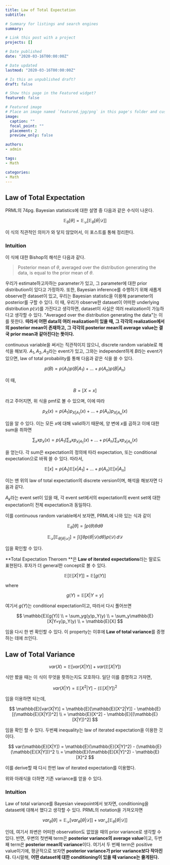 ```yaml
---
title: Law of Total Expectation
subtitle: 

# Summary for listings and search engines
summary: 

# Link this post with a project
projects: []

# Date published
date: "2020-03-16T00:00:00Z"

# Date updated
lastmod: "2020-03-16T00:00:00Z"

# Is this an unpublished draft?
draft: false

# Show this page in the Featured widget?
featured: false

# Featured image
# Place an image named `featured.jpg/png` in this page's folder and customize its options here.
image:
  caption: ""
  focal_point: ""
  placement: 2
  preview_only: false

authors:
- admin

tags:
- Math

categories:
- Math
---
```


## Law of Total Expectation

PRML의 74pg. Bayesian statistics에 대한 설명 중 다음과 같은 수식이 나온다.

$$
\mathbb{E}_{\theta}[\theta] = \mathbb{E}_{\mathcal{D}}[\mathbb{E}_{\theta}[\theta|\mathcal{D}]]
$$

이 식의 직관적인 의미가 와 닿지 않았어서, 이 포스트를 통해 정리한다.


### Intuition

이 식에 대한 Bishop의 해석은 다음과 같다.

> Posterior mean of $\theta$, averaged over the distribution generating the data, is equal to the prior mean of $\theta$.

우리가 estimate하고자하는 parameter가 있고, 그 parameter에 대한 prior distribution이 있다고 가정하자. 또한, Bayesian inference를 수행하기 위해 새롭게 observe한 dataset이 있고, 우리는 Bayesian statistic을 이용해 parameter의 posterior를 구할 수 있다. 이 때, 우리가 observe한 dataset이 어떠한 underlying distribution $p(\mathcal{D})$를 가진다고 생각하면, dataset이 사실은 여러 realization이 가능하다고 생각할 수 있다. "Averaged over the distribution generating the data"는 이를 뜻한다. **따라서 어떤 data의 여러 realization이 있을 때, 그 각각의 realization에서의 posterior mean이 존재하고, 그 각각의 posterior mean의 average value는 결국 prior mean과 같아진다는 뜻이다.**



continuous variable을 써서는 직관적이지 않으니, discrete random variable로 해석을 해보자. $A_1, A_2, A_3$라는 event가 있고, 그와는 independent하게 $B$라는 event가 있으면, law of total probability를 통해 다음과 같은 식을 쓸 수 있다.

$$
p(B) = p(A_1)p(B|A_1) + \dots + p(A_n)p(B|A_n)
$$

이 때,

$$
B = [X = x]
$$

라고 주어지면, 위 식을 pmf로 볼 수 있으며, 이에 따라

$$
p_X(x) = p(A_1)p_{X|A_1}(x) + \dots + p(A_n)p_{X|A_n}(x)
$$

임을 알 수 있다. 이는 모든 $x$에 대해 valid하기 때문에, 양 변에 $x$를 곱하고 이에 대한 sum을 취하면

$$
\sum_{x}xp_x(x) = p(A_1)\sum_{x}xp_{x|A_1}(x) + \dots + p(A_n)\sum_{x}xp_{x|A_n}(x)
$$

을 얻는다. 각 sum은 expectation의 정의에 따라 expectation, 또는 conditional expectation으로 바꿔 쓸 수 있다. 따라서,

$$
\mathbb{E}[x] = p(A_1)\mathbb{E}[x|A_1] + \dots + p(A_n)\mathbb{E}[x|A_n]
$$

이는 맨 위의 law of total expectation의 discrete version이며, 해석을 해보자면 다음과 같다.

$A_k$라는 event set이 있을 때, 각 event set에서의 expectation의 event set에 대한 expectation이 전체 expectation과 동일하다.

이를 continuous random variable에서 보자면, PRML에 나와 있는 식과 같이

$$
\mathbb{E}_{\theta} [\theta] =\int p(\theta) \theta d \theta
$$

$$
\mathbb{E}_{\mathcal{D}} [\mathbb{E}_{\theta [ \theta | \mathcal{D} ]}] = \int \{ \int \theta p( \theta | \mathcal{D} ) d \theta \} p(\mathcal{D}) \, d \mathcal{D}
$$

임을 확인할 수 있다.

**Total Expectation Theroem **은 **Law of iterated expectations**라는 말로도 표현된다. 후자가 더 general한 concept로 볼 수 있다.

$$
\mathbb{E}[\mathbb{E}[X|Y]] = \mathbb{E}[g(Y)]
$$

where

$$
g(Y) = \mathbb{E}[X|Y = y]
$$

여기서 $g(Y)$는 conditional expectation이고, 따라서 다시 풀어쓰면

$$
\mathbb{E}[g(Y)] \\
= \sum_yg(y)p_Y(y) \\
= \sum_y\mathbb{E}[X|Y=y]p_Y(y) \\
= \mathbb{E}[X]
$$

임을 다시 한 번 확인할 수 있다. 이 property는 이후에 **Law of total variance**를 증명하는 데에 쓰인다.

## Law of Total Variance

$$
var(X) = \mathbb{E}[var(X|Y)] + var(\mathbb{E}[X|Y])
$$

식만 봤을 때는 이 식이 무엇을 뜻하는지도 모호하다. 일단 이를 증명하고 가자면,

$$
var(X|Y) = \mathbb{E}[X^2|Y] - (\mathbb{E}[X|Y])^2
$$

임을 이용하면 되는데,

$$
\mathbb{E}[var(X|Y)] = \mathbb{E}[\mathbb{E}[X^2|Y]] - \mathbb{E}[(\mathbb{E}[X|Y])^2] \\
= \mathbb{E}[X^2] - \mathbb{E}[(\mathbb{E}[X|Y])^2]
$$

임을 확인 할 수 있다. 두번째 inequality는 law of iterated expectation을 이용한 것이다.

$$
var(\mathbb{E}[X|Y]) = \mathbb{E}(\mathbb{E}[X|Y]^2) - (\mathbb{E}(\mathbb{E}[X|Y]))^2 \\
= \mathbb{E}(\mathbb{E}[X|Y]^2) - \mathbb{E}[X]^2
$$

이를 derive할 때 다시 한번 law of iterated expectation를 이용했다.

위와 아래식을 더하면 기존 variance를 얻을 수 있다.

### Intuition

Law of total variance를 Bayesian viewpoint에서 보자면, conditioning을 dataset에 대해서 했다고 생각할 수 있다. PRML의 notation을 가져오자면

$$
var_\theta[\theta] = \mathbb{E}_\mathcal{D}[var_\theta[\theta|\mathcal{D}]] + var_\mathcal{D}[\mathbb{E}_\theta[\theta|\mathcal{D}]]
$$

인데, 여기서 좌변은 어떠한 observation도 없었을 때의 prior variance로 생각할 수 있다. 반면, 우변의 첫번째 term은 **posterior variance의 average value**이고, 두번째 term은 **posterior mean의 variance**이다. 여기서 두 번째 term은 positive value이기에, 평균적으로 보자면 **posterior variance가 prior variance보다 작아진다.** 다시말해, **어떤 dataset에 대한 conditioning이 있을 때 variance는 줄게된다.**
